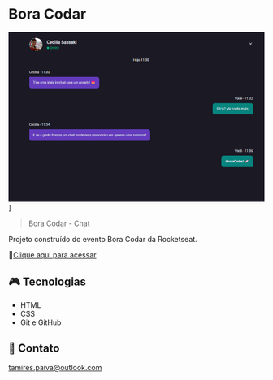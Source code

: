 # Bora Codar

![preview](./.github/preview.png)]

> Bora Codar - Chat 

Projeto construído do evento Bora Codar da Rocketseat.

🔗[Clique aqui para acessar](https://tamireespaiva.github.io/Bora-Codar-Chat/)

## 🎮 Tecnologias 

- HTML
- CSS
- Git e GitHub

## 📱 Contato

tamires.paiva@outlook.com

